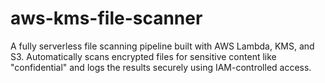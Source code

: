# aws-kms-file-scanner
A fully serverless file scanning pipeline built with AWS Lambda, KMS, and S3. Automatically scans encrypted files for sensitive content like "confidential" and logs the results securely using IAM-controlled access.
